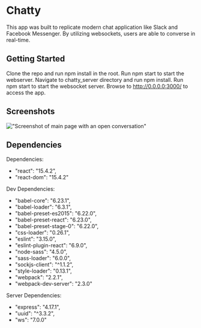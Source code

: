 Chatty
=====================

This app was built to replicate modern chat application like Slack and Facebook Messenger. By utilizing websockets, users are able to converse in real-time.

## Getting Started 

Clone the repo and run npm install in the root. Run npm start to start the webserver.
Navigate to chatty_server directory and run npm install. Run npm start to start the websocket server.
Browse to http://0.0.0.0:3000/ to access the app.

## Screenshots

!["Screenshot of main page with an open conversation"](https://github.com/turnerschumann/chatty/blob/master/docs/main.png)

## Dependencies

Dependencies:
* "react": "15.4.2",
* "react-dom": "15.4.2"

Dev Dependencies:

* "babel-core": "6.23.1",
* "babel-loader": "6.3.1",
* "babel-preset-es2015": "6.22.0",
* "babel-preset-react": "6.23.0",
* "babel-preset-stage-0": "6.22.0",
* "css-loader": "0.26.1",
* "eslint": "3.15.0",
* "eslint-plugin-react": "6.9.0",
* "node-sass": "4.5.0",
* "sass-loader": "6.0.0",
* "sockjs-client": "^1.1.2",
* "style-loader": "0.13.1",
* "webpack": "2.2.1",
* "webpack-dev-server": "2.3.0"

Server Dependencies: 

* "express": "4.17.1",
* "uuid": "^3.3.2",
* "ws": "7.0.0"
